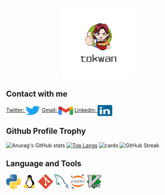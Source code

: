 

<p align="center">
  <img width="200" src=./README.assets/logo_20221212_uugai.com-1670815490572.png />

## **Contact with me**

<a href="https://twitter.com/begetbegot" target="blank">Twitter: <img align="center" src="README.assets\twitter-3.svg" alt="Medium" height="30" width="40" /></a>        <a href="mailto:ltokwan1024@gmail.com">Gmail: <img align="center" src="README.assets\official-gmail-icon-2020-.svg" alt="Medium" height="30" width="40" /></a>          <a href="https://www.linkedin.cn/incareer/in/ACoAAD8ks8EB66KUTpXxM_set_HUV2oBMeSze_o" target="blank">Linkedin: <img align="center" src="README.assets\linkedin-icon-2.svg" alt="Medium" height="30" width="40" /></a>



<h2> Github Profile Trophy</h2>

![Anurag's GitHub stats](https://github-readme-stats.vercel.app/api?username=Leetungkwan&show_icons=true&theme=synthwave&show_owner)
[![Top Langs](https://github-readme-stats.vercel.app/api/top-langs/?username=Leetungkwan&layout=compact)](https://github.com/anuraghazra/github-readme-stats)
![cards](https://github-profile-summary-cards.vercel.app/api/cards/profile-details?username=Leetungkwan&theme=vue)
![GitHub Streak](https://github-readme-streak-stats.herokuapp.com?user=Leetungkwan&theme=neon-palenight&hide_border=true)

## **Language and Tools**
<img src="README.assets\python-5.svg" alt="Python" width="40" height="40"/> <img src="README.assets\linux-tux.svg" alt="Linux" width="40" height="40"/> <img src="README.assets\git-icon.svg" alt="Git" width="40" height="40"/> <img src="README.assets\mysql-6.svg" alt="MySQL" width="40" height="40"/> <img src="README.assets\jupyter-seeklogo.com.svg" alt="Jupyter" width="40" height="40"/> <img src="README.assets\vim.svg" alt="Vim" width="40" height="40"/>

